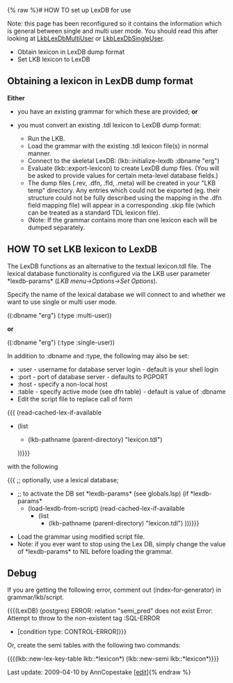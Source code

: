 {% raw %}# HOW TO set up LexDB for use

Note: this page has been reconfigured so it contains the information
which is general between single and multi user mode. You should read
this after looking at [LkbLexDbMultiUser](https://delph-in.github.io/docs/tools/LkbLexDbMultiUser) or
[LkbLexDbSingleUser](https://delph-in.github.io/docs/tools/LkbLexDbSingleUser).

- Obtain lexicon in LexDB dump format
- Set LKB lexicon to LexDB

## Obtaining a lexicon in LexDB dump format

**Either**

- you have an existing grammar for which these are provided; **or**
- you must convert an existing .tdl lexicon to LexDB dump format:
  
  - Run the LKB.
  - Load the grammar with the existing .tdl lexicon file(s) in
normal manner.
  - Connect to the skeletal LexDB:
(lkb::initialize-lexdb :dbname "erg")
  - Evaluate (lkb::export-lexicon) to create LexDB dump files. (You
will be asked to provide values for certain meta-level database
fields.)
  - The dump files (.rev, .dfn, .fld, .meta) will be created in your
"LKB temp" directory. Any entries which could not be exported
(eg. their structure could not be fully described using the
mapping in the .dfn field mapping file) will appear in a
corresponding .skip file (which can be treated as a standard TDL
lexicon file).
  - (Note: If the grammar contains more than one lexicon each will
be dumped separately.

## HOW TO set LKB lexicon to LexDB

The LexDB functions as an alternative to the textual lexicon.tdl file.
The lexical database functionality is configured via the LKB user
parameter \*lexdb-params\* (*LKB menu-&gt;Options-&gt;Set Options*).

Specify the name of the lexical database we will connect to and whether
we want to use single or multi user mode.

((:dbname "erg") (:type :multi-user)) 

**or**

((:dbname "erg") (:type :single-user)) 

In addition to :dbname and :type, the following may also be set:

- :user - username for database server login - default is your shell
login
- :port - port of database server - defaults to PGPORT
- :host - specify a non-local host
- :table - specify active mode (see dfn table) - default is value of
:dbname
- Edit the script file to replace call of form

{{{ (read-cached-lex-if-available

- (list
  - (lkb-pathname (parent-directory) "lexicon.tdl")
  
  ))}}}

with the following

{{{ ;; optionally, use a lexical database;

- ;; to activate the DB set \*lexdb-params\* (see globals.lsp) (if
\*lexdb-params\*
  - (load-lexdb-from-script) (read-cached-lex-if-available
    - (list
      - (lkb-pathname (parent-directory) "lexicon.tdl") )))}}}

<!-- -->


- Load the grammar using modified script file.
- Note: if you ever want to stop using the Lex DB, simply change the
value of \*lexdb-params\* to NIL before loading the grammar.

## Debug

If you are getting the following error, comment out
(index-for-generator) in grammar/lkb/script.

{{{(LexDB) (postgres) ERROR: relation "semi\_pred" does not exist Error:
Attempt to throw to the non-existent tag :SQL-ERROR

- \[condition type: CONTROL-ERROR\]}}}

Or, create the semi tables with the following two commands:

{{{(lkb::new-lex-key-table lkb::\*lexicon\*) (lkb::new-semi
lkb::\*lexicon\*)}}}

Last update: 2009-04-10 by AnnCopestake [[edit](https://github.com/delph-in/docs/wiki/LexDbInitialize/_edit)]{% endraw %}